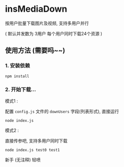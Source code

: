 # insMediaDown
按用户批量下载图片及视频, 支持多用户并行

( 默认并发数为 3用户 每个用户同时下载24个资源 )

## 使用方法 (需要吗~~)
### 1. 安装依赖
```
npm install
```
### 2. 开始下载...
模式1 :

配置 ```config.js``` 文件的 ```downUsers``` 字段(列表形式), 直接运行
```
node index.js
```

模式2 :

直接传参吧, 支持多用户同时下载
```
node index.js test0 test1
```

新手 (无注释) 轻喷
